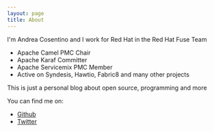 ```yaml
---
layout: page
title: About
---
```


I'm Andrea Cosentino and I work for Red Hat in the Red Hat Fuse Team

* Apache Camel PMC Chair
* Apache Karaf Committer
* Apache Servicemix PMC Member
* Active on Syndesis, Hawtio, Fabric8 and many other projects

This is just a personal blog about open source, programming and more

You can find me on:

- [Github](https://github.com/oscerd)
- [Twitter](https://twitter.com/oscerd2)


